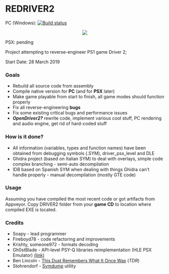 # REDRIVER2

PC (Windows):
[![Build status](https://ci.appveyor.com/api/projects/status/9abepvls6jexapqy/branch/master?svg=true)](https://ci.appveyor.com/project/SoapyMan/redriver2-10jm8/branch/master)
<p align="center">
<a href="https://streamable.com/rtjpoa"><img src="https://i.ibb.co/MG8qwqx/aaa.png"/><a>
 </p>

 PSX: pending
 
Project attempting to reverse-engineer PS1 game Driver 2;

Start Date: 28 March 2019

### Goals
- Rebuild all source code from assembly
- Compile native version for **PC** (and for **PSX** later)
- Make game playable from start to finish, all game modes should function properly
- Fix all reverse-engineering **bugs**
- Fix some existing critical bugs and performance issues
- ***OpenDriver2?*** rewrite code, implement various cool stuff, PC rendering and audio engine, get rid of hard-coded stuff

### How is it done?
- All information (variables, types and function names) have been obtained from debugging symbols (.SYM), driver_psx_level and DLE
- Ghidra project (based on Italian SYM) to deal with overlays, simple code complex branching - semi-auto decompilation
- IDB based on Spanish SYM when dealing with things Ghidra can't handle properly - manual decompilation (mostly GTE code)

### Usage
Assuming you have compiled the most recent code or got artifacts from Appveyor. 
Copy DRIVER2 folder from your **game CD** to location where compiled EXE is located.

### Credits
- Soapy - lead programmer
- Fireboyd78 - code refactoring and improvements
- Krishty, someone972 - formats decoding
- Gh0stBlade - API-level PSY-Q libraries reimplementation (HLE PSX Emulator) [(link)](https://github.com/tomb5/tomb5)
- Ben Lincoln - [This Dust Remembers What It Once Was](https://www.beneaththewaves.net/Software/This_Dust_Remembers_What_It_Once_Was.html) (*TDR*)
- Stohrendorf - [Symdump](https://github.com/stohrendorf/symdump) utility